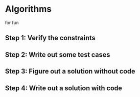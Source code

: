 # Algorithms
for fun

## Step 1: Verify the constraints

## Step 2: Write out some test cases

## Step 3: Figure out a solution without code

## Step 4: Write out a solution with code
